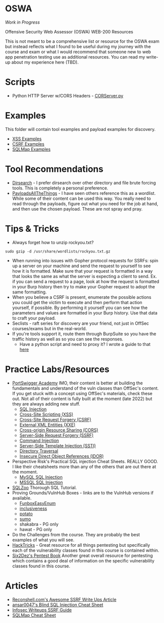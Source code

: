 # OSWA
*Work in Progress*

Offensive Security Web Assessor (OSWA) WEB-200 Resources 

This is not meant to be a comprehensive list or resource for the OSWA exam but instead reflects what I found to be useful during my journey with the course and exam or what I would recommend that someone new to web app penetration testing use as additional resources. You can read my write-up about my experience here (TBD). 

# Scripts
* Python HTTP Server w/CORS Headers - [CORServer.py](https://github.com/machevalia/OSWA/blob/main/Scripts/CORServer.py)

# Examples
This folder will contain tool examples and payload examples for discovery.
* [XSS Examples](https://github.com/machevalia/OSWA/blob/main/Examples/XSS.md)
* [CSRF Examples](https://github.com/machevalia/OSWA/blob/main/Examples/CSRF.md)
* [SQLMap Examples](https://github.com/machevalia/OSWA/blob/main/Examples/SQL%20Injection.md)

# Tool Recommendations
* [Dirsearch](https://www.kali.org/tools/dirsearch/) - I prefer dirsearch over other directory and file brute forcing tools. This is completely a personal preference.
* [PayloadsAllTheThings](https://github.com/swisskyrepo/PayloadsAllTheThings) - I have seen others reference this as a wordlist. While some of their content can be used this way. You really need to read through the payloads, figure out what you need for the job at hand, and then use the chosen payload. These are not spray and pray.

# Tips & Tricks
* Always forget how to unzip rockyou.txt?
```
sudo gzip -d /usr/share/wordlists/rockyou.txt.gz
```
* When running into issues with Gopher protocol requests for SSRFs: spin up a server on your machine and send the request to yourself to see how it is formatted. Make sure that your request is formatted in a way that looks the same as what the server is expecting a client to send. Ex. if you can send a request to a page, look at how the request is formatted in your Burp history then try to make your Gopher request to adopt the same formatting. 
* When you believe a CSRF is present, enumerate the possible actions you could get the victim to execute and then perform that action yourself, if possible. By performing it yourself you can see how the parameters and values are formatted in your Burp history. Use that data to craft your payload. 
* Seclists - raft series for discovery are your friend, not just in OffSec courses/exams but in the real-world. 
* If you're tools support it, route them through BurpSuite so you have the traffic history as well as so you can see the responses. 
  * Have a python script and need to proxy it? I wrote a guide to that [here](https://github.com/machevalia/ProxyPythonBurpSuite)

# Practice Labs/Resources
* [PortSwigger Academy](https://portswigger.net/web-security) IMO, their content is better at building the fundamentals and understand of the vuln classes than OffSec's content. If you get stuck with a concept using OffSec's materials, check these out. Not all of their content is fully built at the moment (late 2022) but they are always adding new stuff. 
  * [SQL Injection](https://portswigger.net/web-security/sql-injection)
  * [Cross-Site Scripting (XSS)](https://portswigger.net/web-security/cross-site-scripting)
  * [Cross-Site Request Forgery (CSRF)](https://portswigger.net/web-security/csrf)
  * [External XML Entities (XXE)](https://portswigger.net/web-security/xxe)
  * [Cross-origin Resource Sharing (CORS)](https://portswigger.net/web-security/cors)
  * [Server-Side Request Forgery (SSRF)](https://portswigger.net/web-security/ssrf)
  * [Command Injection](https://portswigger.net/web-security/os-command-injection)
  * [Server-Side Template Injection (SSTI)](https://portswigger.net/web-security/server-side-template-injection)
  * [Directory Traversal](https://portswigger.net/web-security/file-path-traversal)
  * [Insecure Direct Object References (IDOR)](https://portswigger.net/web-security/access-control/idor)
* Perspective Risk's Practical SQL injection Cheat Sheets. REALLY GOOD. I like their cheatsheets more than any of the others that are out there at the moment.
  * [MySQL SQL Injection](https://perspectiverisk.com/mysql-sql-injection-practical-cheat-sheet/)
  * [MSSQL SQL Injection](https://perspectiverisk.com/mssql-practical-injection-cheat-sheet/)
* [SQLZoo](https://sqlzoo.net/wiki/SQL_Tutorial) Thorough SQL Tutorial.
* Proving Grounds/VulnHub Boxes - links are to the VulnHub versions if available. 
  * [FunboxEasyEnum](https://www.vulnhub.com/entry/funbox-easyenum,565/)
  * [inclusiveness](https://www.vulnhub.com/entry/inclusiveness-1,422/)
  * [potato](https://www.vulnhub.com/entry/potato-1,529/)
  * [sumo](https://www.vulnhub.com/entry/sumo-1,480/) 
  * shakabra - PG only
  * hawat - PG only
* Do the Challenges from the course. They are probably the best examples of what you will see. 
* [HackTricks](https://book.hacktricks.xyz/welcome/readme) - Great resource for all things pentesting but specifically each of the vulnerability classes found in this course is contained within. 
* [Six2Dez's Pentest Book](https://pentestbook.six2dez.com/enumeration/web) Another great overall resource for pentesting which contains a good deal of information on the specific vulnerability classes found in this course.

# Articles
* [Reconshell.com's Awesome SSRF Write Ups Article](https://reconshell.com/awesome-ssrf-writeups/)
* [ansar0047's Blind SQL Injection Cheat Sheet](https://ansar0047.medium.com/blind-sql-injection-detection-and-exploitation-cheatsheet-17995a98fed1)
* [Infosec Writeups SSRF Guide](https://infosecwriteups.com/exploiting-server-side-request-forgery-ssrf-vulnerability-faeb7ddf5d0e)
* [SQLMap Cheat Sheet](https://web.archive.org/web/20220409102458/https://thedarksource.com/sqlmap-cheat-sheet/)

